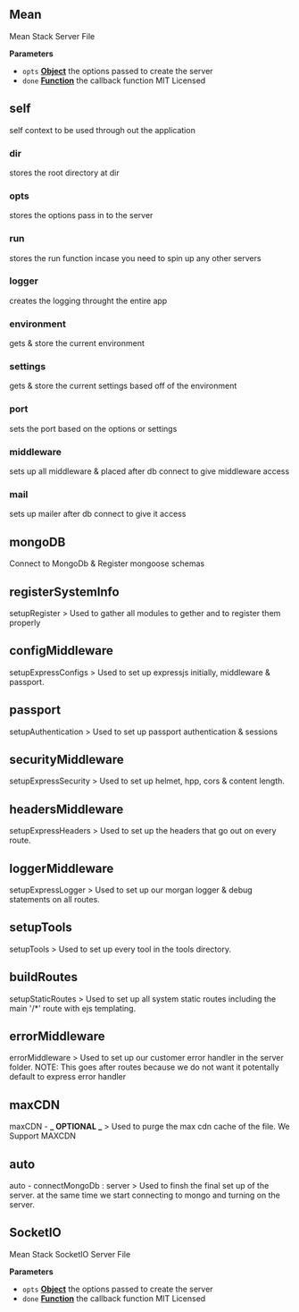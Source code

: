 <!-- Generated by documentation.js. Update this documentation by updating the source code. -->

## Mean

Mean Stack Server File

**Parameters**

-   `opts` **[Object][1]** the options passed to create the server
-   `done` **[Function][2]** the callback function
    MIT Licensed

## self

self context to be used through out the application

### dir

stores the root directory at dir

### opts

stores the options pass in to the server

### run

stores the run function incase you need to spin up any other servers

### logger

creates the logging throught the entire app

### environment

gets & store the current environment

### settings

gets & store the current settings based off of the environment

### port

sets the port based on the options or settings

### middleware

sets up all middleware & placed after db connect to give middleware access

### mail

sets up mailer after db connect to give it access

## mongoDB

Connect to MongoDb & Register mongoose schemas

## registerSystemInfo

setupRegister > Used to gather all modules to gether and to register them properly

## configMiddleware

setupExpressConfigs > Used to set up expressjs initially, middleware & passport.

## passport

setupAuthentication > Used to set up passport authentication & sessions

## securityMiddleware

setupExpressSecurity > Used to set up helmet, hpp, cors & content length.

## headersMiddleware

setupExpressHeaders > Used to set up the headers that go out on every route.

## loggerMiddleware

setupExpressLogger > Used to set up our morgan logger & debug statements on all routes.

## setupTools

setupTools > Used to set up every tool in the tools directory.

## buildRoutes

setupStaticRoutes > Used to set up all system static routes including the main '/\*' route with ejs templating.

## errorMiddleware

errorMiddleware > Used to set up our customer error handler in the server folder. NOTE: This goes after routes because we do not want it potentally default to express error handler

## maxCDN

maxCDN - **_ OPTIONAL _**  > Used to purge the max cdn cache of the file. We Support MAXCDN

## auto

auto  - connectMongoDb :  server > Used to finsh the final set up of the server. at the same time we start connecting to mongo and turning on the server.

## SocketIO

Mean Stack SocketIO Server File

**Parameters**

-   `opts` **[Object][1]** the options passed to create the server
-   `done` **[Function][2]** the callback function
    MIT Licensed

[1]: https://developer.mozilla.org/docs/Web/JavaScript/Reference/Global_Objects/Object

[2]: https://developer.mozilla.org/docs/Web/JavaScript/Reference/Statements/function
